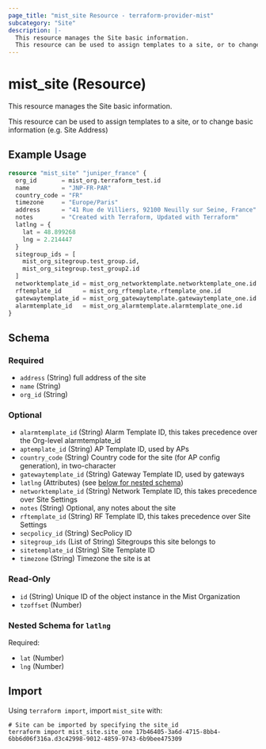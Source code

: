 ```yaml
---
page_title: "mist_site Resource - terraform-provider-mist"
subcategory: "Site"
description: |-
  This resource manages the Site basic information.
  This resource can be used to assign templates to a site, or to change basic information (e.g. Site Address)
---
```


# mist_site (Resource)

This resource manages the Site basic information.

This resource can be used to assign templates to a site, or to change basic information (e.g. Site Address)


## Example Usage

```terraform
resource "mist_site" "juniper_france" {
  org_id       = mist_org.terraform_test.id
  name         = "JNP-FR-PAR"
  country_code = "FR"
  timezone     = "Europe/Paris"
  address      = "41 Rue de Villiers, 92100 Neuilly sur Seine, France"
  notes        = "Created with Terraform, Updated with Terraform"
  latlng = {
    lat = 48.899268
    lng = 2.214447
  }
  sitegroup_ids = [
    mist_org_sitegroup.test_group.id,
    mist_org_sitegroup.test_group2.id
  ]
  networktemplate_id = mist_org_networktemplate.networktemplate_one.id
  rftemplate_id      = mist_org_rftemplate.rftemplate_one.id
  gatewaytemplate_id = mist_org_gatewaytemplate.gatewaytemplate_one.id
  alarmtemplate_id   = mist_org_alarmtemplate.alarmtemplate_one.id
}
```

<!-- schema generated by tfplugindocs -->
## Schema

### Required

- `address` (String) full address of the site
- `name` (String)
- `org_id` (String)

### Optional

- `alarmtemplate_id` (String) Alarm Template ID, this takes precedence over the Org-level alarmtemplate_id
- `aptemplate_id` (String) AP Template ID, used by APs
- `country_code` (String) Country code for the site (for AP config generation), in two-character
- `gatewaytemplate_id` (String) Gateway Template ID, used by gateways
- `latlng` (Attributes) (see [below for nested schema](#nestedatt--latlng))
- `networktemplate_id` (String) Network Template ID, this takes precedence over Site Settings
- `notes` (String) Optional, any notes about the site
- `rftemplate_id` (String) RF Template ID, this takes precedence over Site Settings
- `secpolicy_id` (String) SecPolicy ID
- `sitegroup_ids` (List of String) Sitegroups this site belongs to
- `sitetemplate_id` (String) Site Template ID
- `timezone` (String) Timezone the site is at

### Read-Only

- `id` (String) Unique ID of the object instance in the Mist Organization
- `tzoffset` (Number)

<a id="nestedatt--latlng"></a>
### Nested Schema for `latlng`

Required:

- `lat` (Number)
- `lng` (Number)



## Import
Using `terraform import`, import `mist_site` with:
```shell
# Site can be imported by specifying the site_id
terraform import mist_site.site_one 17b46405-3a6d-4715-8bb4-6bb6d06f316a.d3c42998-9012-4859-9743-6b9bee475309
```